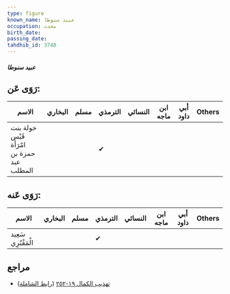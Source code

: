 ```yaml
---
type: figure
known_name: عبيد سنوطا
occupation: محدث
birth_date:
passing_date:
tahdhib_id: 3748
---
```

##### عبيد سنوطا

## رَوَى عَن:
| الاسم                                      | البخاري | مسلم | الترمذي | النسائي | ابن ماجه | أبي داود | Others |
| ------------------------------------------ | ------- | ---- | ------- | ------- | -------- | -------- | ------ |
| خولة بنت قَيْس امْرَأَة حمزة بن عبد المطلب |         |      | ✔       |         |          |          |        |
## رَوَى عَنه:
| الاسم               | البخاري | مسلم | الترمذي | النسائي | ابن ماجه | أبي داود | Others |
| ------------------- | ------- | ---- | ------- | ------- | -------- | -------- | ------ |
| سَعِيد الْمَقْبُرِي |         |      | ✔       |         |          |          |        |
## مراجع
- [تهذيب الكمال ١٩-٢٥٢](obsidian://open?vault=Tahdhib-al-Kamal&file=Figures/٣٧٤٨-عبيد%20سنوطا) ([رابط الشاملة](https://shamela.ws/book/3722/9826))